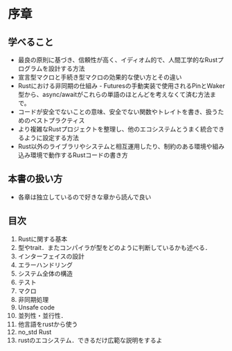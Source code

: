 # 序章

## 学べること
- 最良の原則に基づき、信頼性が高く、イディオム的で、人間工学的なRustプログラムを設計する方法
- 宣言型マクロと手続き型マクロの効果的な使い方とその違い
- Rustにおける非同期の仕組み - Futuresの手動実装で使用されるPinとWaker型から、async/awaitがこれらの単語のほとんどを考えなくて済む方法まで。
- コードが安全でないことの意味、安全でない関数やトレイトを書き、扱うためのベストプラクティス
- より複雑なRustプロジェクトを整理し、他のエコシステムとうまく統合できるように設定する方法
- Rust以外のライブラリやシステムと相互運用したり、制約のある環境や組み込み環境で動作するRustコードの書き方

## 本書の扱い方
- 各章は独立しているので好きな章から読んで良い

## 目次
1. Rustに関する基本
2. 型やtrait．またコンパイラが型をどのように判断しているかも述べる．
3. インターフェイスの設計
4. エラーハンドリング
5. システム全体の構造
6. テスト
7. マクロ
8. 非同期処理
9. Unsafe code
10. 並列性・並行性．
11. 他言語をrustから使う
12. no_std Rust
13. rustのエコシステム．できるだけ広範な説明をするよ
